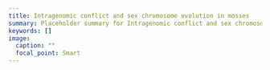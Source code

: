 ```yaml
---
title: Intragenomic conflict and sex chromosome evolution in mosses
summary: Placeholder summary for Intragenomic conflict and sex chromosome evolution in mosses
keywords: []
image:
  caption: ""
  focal_point: Smart
---
```

